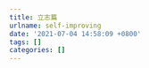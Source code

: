 ```yaml
---
title: 立志篇
urlname: self-improving
date: '2021-07-04 14:58:09 +0800'
tags: []
categories: []
---
```


